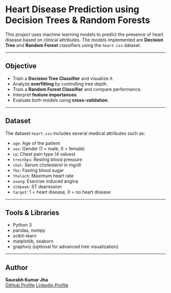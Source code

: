 #  Heart Disease Prediction using Decision Trees & Random Forests

This project uses machine learning models to predict the presence of heart disease based on clinical attributes. The models implemented are **Decision Tree** and **Random Forest** classifiers using the `heart.csv` dataset.

---

##  Objective

- Train a **Decision Tree Classifier** and visualize it.
- Analyze **overfitting** by controlling tree depth.
- Train a **Random Forest Classifier** and compare performance.
- Interpret **feature importances**.
- Evaluate both models using **cross-validation**.

---

##  Dataset

The dataset `heart.csv` includes several medical attributes such as:

- `age`: Age of the patient
- `sex`: Gender (1 = male, 0 = female)
- `cp`: Chest pain type (4 values)
- `trestbps`: Resting blood pressure
- `chol`: Serum cholesterol in mg/dl
- `fbs`: Fasting blood sugar
- `thalach`: Maximum heart rate
- `exang`: Exercise induced angina
- `oldpeak`: ST depression
- `target`: 1 = heart disease, 0 = no heart disease

---

## Tools & Libraries

- Python 3
- pandas, numpy
- scikit-learn
- matplotlib, seaborn
- graphviz (optional for advanced tree visualization)

---
##  Author

**Saurabh Kumar Jha**  
[GitHub Profile](https://github.com/saurabhkjha21)
[Linkedin Profile](www.linkedin.com/in/saurabhkjha21)

